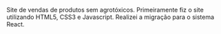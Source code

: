 Site de vendas de produtos sem agrotóxicos.
Primeiramente fiz o site utilizando HTML5, CSS3 e Javascript. Realizei a migração para o sistema React.
